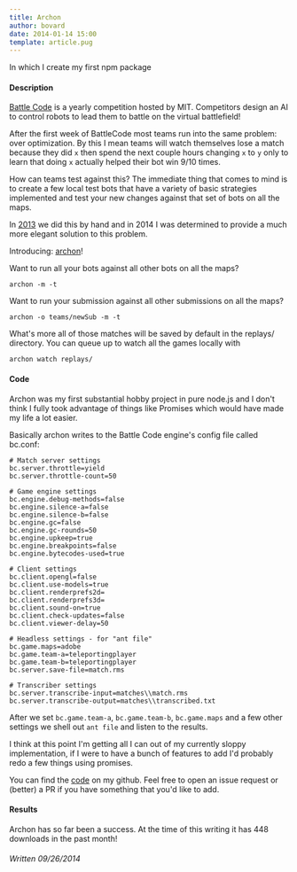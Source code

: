 ```yaml
---
title: Archon
author: bovard
date: 2014-01-14 15:00
template: article.pug
---
```


In which I create my first npm package


<span class="more"><span>

#### Description

[Battle Code](http://battlecode.org/) is a yearly competition hosted by MIT.
Competitors design an AI to control robots to lead them to battle on the virtual battlefield!

After the first week of BattleCode most teams run into the same problem: over optimization.
By this I mean teams will watch themselves lose a match because they did `x` then
spend the next couple hours changing `x` to `y` only to learn that doing `x` actually
helped their bot win 9/10 times.

How can teams test against this? The immediate thing that comes to mind is to create
a few local test bots that have a variety of basic strategies implemented and test
your new changes against that set of bots on all the maps.

In [2013](articles/battle_code_2013/) we did this by hand and in 2014 I was determined
to provide a much more elegant solution to this problem.

Introducing: [archon](npmjs.org/package/archon)!

Want to run all your bots against all other bots on all the maps?

```
archon -m -t
```

Want to run your submission against all other submissions on all the maps?

```
archon -o teams/newSub -m -t
```

What's more all of those matches will be saved by default in the replays/ directory. You can queue
up to watch all the games locally with

```
archon watch replays/
```

#### Code

Archon was my first substantial hobby project in pure node.js and I don't think
I fully took advantage of things like Promises which would have made my life
a lot easier.

Basically archon writes to the Battle Code engine's config file called bc.conf:

```
# Match server settings
bc.server.throttle=yield
bc.server.throttle-count=50

# Game engine settings
bc.engine.debug-methods=false
bc.engine.silence-a=false
bc.engine.silence-b=false
bc.engine.gc=false
bc.engine.gc-rounds=50
bc.engine.upkeep=true
bc.engine.breakpoints=false
bc.engine.bytecodes-used=true

# Client settings
bc.client.opengl=false
bc.client.use-models=true
bc.client.renderprefs2d=
bc.client.renderprefs3d=
bc.client.sound-on=true
bc.client.check-updates=false
bc.client.viewer-delay=50

# Headless settings - for "ant file"
bc.game.maps=adobe
bc.game.team-a=teleportingplayer
bc.game.team-b=teleportingplayer
bc.server.save-file=match.rms

# Transcriber settings
bc.server.transcribe-input=matches\\match.rms
bc.server.transcribe-output=matches\\transcribed.txt
```

After we set `bc.game.team-a`, `bc.game.team-b`, `bc.game.maps` and a few other
settings we shell out `ant file` and listen to the results.

I think at this point I'm getting all I can out of my currently sloppy implementation,
if I were to have a bunch of features to add I'd probably redo a few things using
promises.

You can find the [code](https://github.com/bovard/archon) on my github. Feel free
to open an issue request or (better) a PR if you have something that you'd like to add.


#### Results

Archon has so far been a success. At the time of this writing it has 448 downloads
in the past month!


###### Written 09/26/2014


